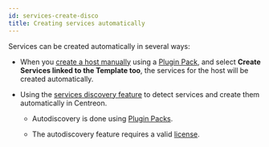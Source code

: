 ```yaml
---
id: services-create-disco
title: Creating services automatically
---
```


Services can be created automatically in several ways:

- When you [create a host manually](hosts) using a [Plugin Pack](../pluginpacks), and select **Create Services linked to the Template too**, the services for the host will be created automatically.

- Using the [services discovery feature](../discovery/services-discovery) to detect services and create them automatically in Centreon.

    - Autodiscovery is done using [Plugin Packs](../pluginpacks).

    - The autodiscovery feature requires a valid [license](../../administration/licenses).
